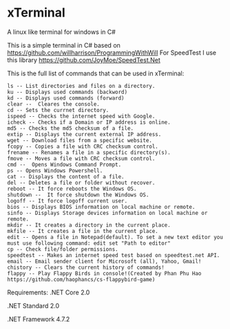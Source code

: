 # xTerminal
 A linux like terminal for windows in C#


This is a simple terminal in C#  based on https://github.com/willharrison/ProgrammingWithWill
For SpeedTest I use this library https://github.com/JoyMoe/SpeedTest.Net

This is the full list of commands that can be used in xTerminal:

    ls -- List directories and files on a directory.
    ku -- Displays used commands (backword)
    kd -- Displays used commands (forward)
    clear --  Cleares the console.
    cd -- Sets the currnet directory.
    ispeed -- Checks the internet speed with Google.
    icheck -- Checks if a Domain or IP address is online.
    md5 -- Checks the md5 checksum of a file.
    extip -- Displays the current external IP address.
    wget -- Download files from a specific website.
    fcopy -- Copies a file with CRC checksum control.
    frename -- Renames a file in a specific directory(s).
    fmove -- Moves a file with CRC checksum control.
    cmd --  Opens Windows Command Prompt.
    ps -- Opens Windows Powershell.
    cat -- Displays the content of a file.
    del -- Deletes a file or folder without recover.
    reboot -- It force reboots the Windows OS.
    shutdown --  It force shutdown the Windows OS.
    logoff -- It force logoff current user.
    bios -- Displays BIOS information on local machine or remote.
    sinfo -- Displays Storage devices information on local machine or remote.
    mkdir -- It creates a directory in the current place.
    mkfile -- It creates a file in the current place.
    edit -- Opens a file in Notepad(default). To set a new text editor you must use following command: edit set "Path to editor"
    cp -- Check file/folder permissions.
    speedtest -- Makes an internet speed test based on speedtest.net API.
    email -- Email sender client for Microsoft (all), Yahoo, Gmail!
    chistory -- Clears the current history of commands!
    flappy -- Play Flappy Birds in console!(Created by Phan Phu Hao https://github.com/haophancs/cs-flappybird-game)


Requirements:
.NET Core 2.0

.NET Standard 2.0

.NET Framework 4.7.2

